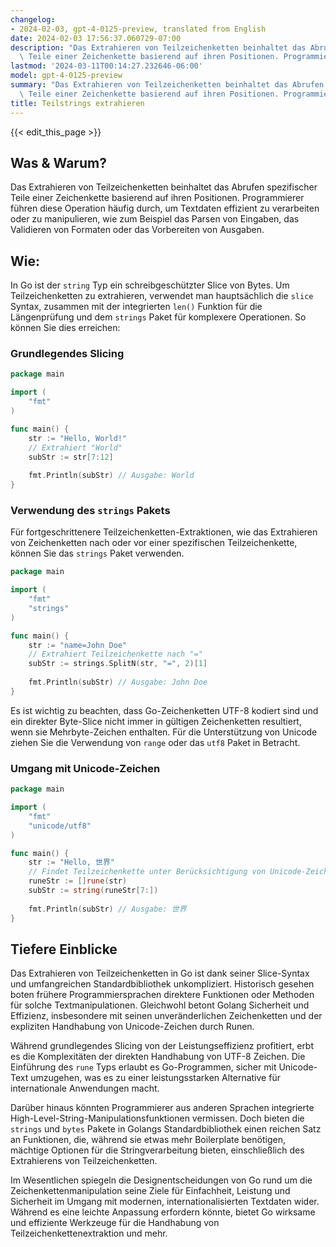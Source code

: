 ```yaml
---
changelog:
- 2024-02-03, gpt-4-0125-preview, translated from English
date: 2024-02-03 17:56:37.060729-07:00
description: "Das Extrahieren von Teilzeichenketten beinhaltet das Abrufen spezifischer\
  \ Teile einer Zeichenkette basierend auf ihren Positionen. Programmierer f\xFChren\u2026"
lastmod: '2024-03-11T00:14:27.232646-06:00'
model: gpt-4-0125-preview
summary: "Das Extrahieren von Teilzeichenketten beinhaltet das Abrufen spezifischer\
  \ Teile einer Zeichenkette basierend auf ihren Positionen. Programmierer f\xFChren\u2026"
title: Teilstrings extrahieren
---
```


{{< edit_this_page >}}

## Was & Warum?

Das Extrahieren von Teilzeichenketten beinhaltet das Abrufen spezifischer Teile einer Zeichenkette basierend auf ihren Positionen. Programmierer führen diese Operation häufig durch, um Textdaten effizient zu verarbeiten oder zu manipulieren, wie zum Beispiel das Parsen von Eingaben, das Validieren von Formaten oder das Vorbereiten von Ausgaben.

## Wie:

In Go ist der `string` Typ ein schreibgeschützter Slice von Bytes. Um Teilzeichenketten zu extrahieren, verwendet man hauptsächlich die `slice` Syntax, zusammen mit der integrierten `len()` Funktion für die Längenprüfung und dem `strings` Paket für komplexere Operationen. So können Sie dies erreichen:

### Grundlegendes Slicing

```go
package main

import (
    "fmt"
)

func main() {
    str := "Hello, World!"
    // Extrahiert "World"
    subStr := str[7:12]
    
    fmt.Println(subStr) // Ausgabe: World
}
```

### Verwendung des `strings` Pakets

Für fortgeschrittenere Teilzeichenketten-Extraktionen, wie das Extrahieren von Zeichenketten nach oder vor einer spezifischen Teilzeichenkette, können Sie das `strings` Paket verwenden.

```go
package main

import (
    "fmt"
    "strings"
)

func main() {
    str := "name=John Doe"
    // Extrahiert Teilzeichenkette nach "="
    subStr := strings.SplitN(str, "=", 2)[1]
    
    fmt.Println(subStr) // Ausgabe: John Doe
}
```

Es ist wichtig zu beachten, dass Go-Zeichenketten UTF-8 kodiert sind und ein direkter Byte-Slice nicht immer in gültigen Zeichenketten resultiert, wenn sie Mehrbyte-Zeichen enthalten. Für die Unterstützung von Unicode ziehen Sie die Verwendung von `range` oder das `utf8` Paket in Betracht.

### Umgang mit Unicode-Zeichen

```go
package main

import (
    "fmt"
    "unicode/utf8"
)

func main() {
    str := "Hello, 世界"
    // Findet Teilzeichenkette unter Berücksichtigung von Unicode-Zeichen
    runeStr := []rune(str)
    subStr := string(runeStr[7:])
    
    fmt.Println(subStr) // Ausgabe: 世界
}
```

## Tiefere Einblicke

Das Extrahieren von Teilzeichenketten in Go ist dank seiner Slice-Syntax und umfangreichen Standardbibliothek unkompliziert. Historisch gesehen boten frühere Programmiersprachen direktere Funktionen oder Methoden für solche Textmanipulationen. Gleichwohl betont Golang Sicherheit und Effizienz, insbesondere mit seinen unveränderlichen Zeichenketten und der expliziten Handhabung von Unicode-Zeichen durch Runen.

Während grundlegendes Slicing von der Leistungseffizienz profitiert, erbt es die Komplexitäten der direkten Handhabung von UTF-8 Zeichen. Die Einführung des `rune` Typs erlaubt es Go-Programmen, sicher mit Unicode-Text umzugehen, was es zu einer leistungsstarken Alternative für internationale Anwendungen macht.

Darüber hinaus könnten Programmierer aus anderen Sprachen integrierte High-Level-String-Manipulationsfunktionen vermissen. Doch bieten die `strings` und `bytes` Pakete in Golangs Standardbibliothek einen reichen Satz an Funktionen, die, während sie etwas mehr Boilerplate benötigen, mächtige Optionen für die Stringverarbeitung bieten, einschließlich des Extrahierens von Teilzeichenketten.

Im Wesentlichen spiegeln die Designentscheidungen von Go rund um die Zeichenkettenmanipulation seine Ziele für Einfachheit, Leistung und Sicherheit im Umgang mit modernen, internationalisierten Textdaten wider. Während es eine leichte Anpassung erfordern könnte, bietet Go wirksame und effiziente Werkzeuge für die Handhabung von Teilzeichenkettenextraktion und mehr.
